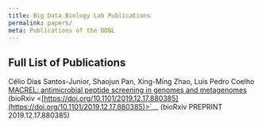 ```yaml
---
title: Big Data Biology Lab Publications
permalink: papers/
meta: Publications of the BDBL
---
```


## Full List of Publications
Célio Dias Santos-Junior, Shaojun Pan, Xing-Ming Zhao, Luis Pedro Coelho [MACREL: antimicrobial peptide screening in genomes and metagenomes](https://doi.org/10.1101/2019.12.17.880385) (bioRxiv <[https://doi.org/10.1101/2019.12.17.880385](https://doi.org/10.1101/2019.12.17.880385)>`__ (bioRxiv PREPRINT 2019.12.17.880385)
